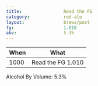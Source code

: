 ```yaml
---
title:                Read the FG
category:             red-ale
layout:               brews/post
fg:                   1.010
abv:                  5.3%
---
```


When|What
----|----
1000|Read the FG 1.010

Alcohol By Volume: 5.3%

